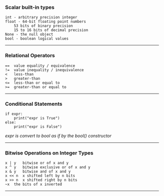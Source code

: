 ### Scalar built-in types
```
int - arbitrary precision integer
float - 64-bit floating point numbers
    53 bits of binary precision
    15 to 16 bits of decimal precision
None - the null object
bool - boolean logical values
```
- - -
### Relational Operators
```
==  value equality / equivalence
!=  value inequality / inequivalence
<   less-than
>   greater-than
<=  less-than or equal to
>=  greater-than or equal to
```
- - -
### Conditional Statements
```
if expr:
    print("expr is True")
else:
    print("expr is False")
```
*expr is convert to bool as if by
the bool() constructor*
- - -
### Bitwise Operations on Integer Types
```
x | y 	bitwise or of x and y
x ^ y 	bitwise exclusive or of x and y
x & y 	bitwise and of x and y
x << n 	x shifted left by n bits
x >> n 	x shifted right by n bits
~x 	the bits of x inverted
```
- - -

